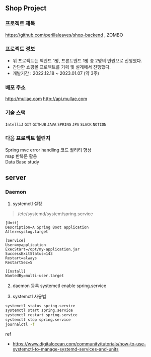 ## Shop Project
### 프로젝트 제목
https://github.com/perillaleaves/shop-backend , ZOMBO
### 프로젝트 정보
+ 위 프로젝트는 백엔드 1명, 프론트엔드 1명 총 2명의 인원으로 진행했다.
+ 간단한 쇼핑몰 프로젝트를 기획 및 설계해서 진행했다.
+ 개발기간 : 2022.12.18 ~ 2023.01.07 (약 3주)
### 배포 주소
http://mullae.com
http://api.mullae.com
### 기술 스택
`IntelliJ` `GIT` `GITHUB`
`JAVA` `SPRING` `JPA`
`SLACK` `NOTION`

### 다음 프로젝트 챌린지
Spring mvc error handling 코드 퀄리티 향상  
map 반복문 활용  
Data Base study

## server
### Daemon
1. systemctl 설정
> /etc/systemd/system/spring.service
```
[Unit]
Description=A Spring Boot application
After=syslog.target

[Service]
User=myapplication
ExecStart=/opt/my-application.jar
SuccessExitStatus=143
Restart=always
RestartSec=5

[Install]
WantedBy=multi-user.target
```
2. daemon 등록
systemctl enable spring.service

3. systemctl 사용법
```bash
systemctl status spring.service
systemctl start spring.service
systemctl restart spring.service
systemctl stop spring.service
journalctl -f
```

ref
  - https://www.digitalocean.com/community/tutorials/how-to-use-systemctl-to-manage-systemd-services-and-units
